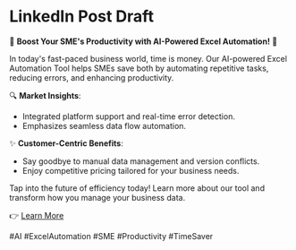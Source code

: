 # LinkedIn Post Draft

🚀 **Boost Your SME's Productivity with AI-Powered Excel Automation!** 🚀

In today's fast-paced business world, time is money. Our AI-powered Excel Automation Tool helps SMEs save both by automating repetitive tasks, reducing errors, and enhancing productivity. 

🔍 **Market Insights**: 
- Integrated platform support and real-time error detection.
- Emphasizes seamless data flow automation.

✨ **Customer-Centric Benefits**:
- Say goodbye to manual data management and version conflicts.
- Enjoy competitive pricing tailored for your business needs.

Tap into the future of efficiency today! Learn more about our tool and transform how you manage your business data.

👉 [Learn More](#)

#AI #ExcelAutomation #SME #Productivity #TimeSaver